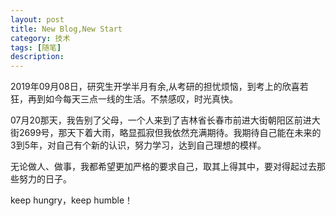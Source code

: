 ```yaml
---
layout: post
title: New Blog,New Start
category: 技术
tags: [随笔]
description: 
---
```



2019年09月08日，研究生开学半月有余,从考研的担忧烦恼，到考上的欣喜若狂，再到如今每天三点一线的生活。不禁感叹，时光真快。

07月20那天，我告别了父母，一个人来到了吉林省长春市前进大街朝阳区前进大街2699号，那天下着大雨，略显孤寂但我依然充满期待。我期待自己能在未来的3到5年，对自己有个新的认识，努力学习，达到自己理想的模样。

无论做人、做事，我都希望更加严格的要求自己，取其上得其中，要对得起过去那些努力的日子。

keep hungry，keep humble！
